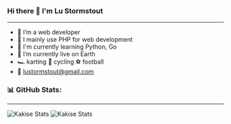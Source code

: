 ### Hi there 👋 I'm Lu Stormstout
---
- 👤 I’m a web developer
- 🔧 I mainly use PHP for web development
- 🌱 I'm currently learning Python, Go
- 📍 I’m currently live on Earth
- 🏎️ karting 🚴 cycling ⚽️ football 
- 📧 lustormstout@gmail.com

### 📊 GitHub Stats:
---
<!-- ![Kakise github stats](https://github-readme-stats.vercel.app/api?username=LuStormstout&theme=default&show_icons=true&count_private=true) -->
![Kakise Stats](https://github-profile-summary-cards.vercel.app/api/cards/repos-per-language?username=LuStormstout&theme=solarized_dark)
![Kakise Stats](https://github-profile-summary-cards.vercel.app/api/cards/most-commit-language?username=LuStormstout&theme=solarized_dark)

<!--
**LuStormstout/LuStormstout** is a ✨ _special_ ✨ repository because its `README.md` (this file) appears on your GitHub profile.

Here are some ideas to get you started:

- 🔭 I’m currently working on ...
- 🌱 I’m currently learning ...
- 👯 I’m looking to collaborate on ...
- 🤔 I’m looking for help with ...
- 💬 Ask me about ...
- 📫 How to reach me: ...
- 😄 Pronouns: ...
- ⚡ Fun fact: ...
-->
